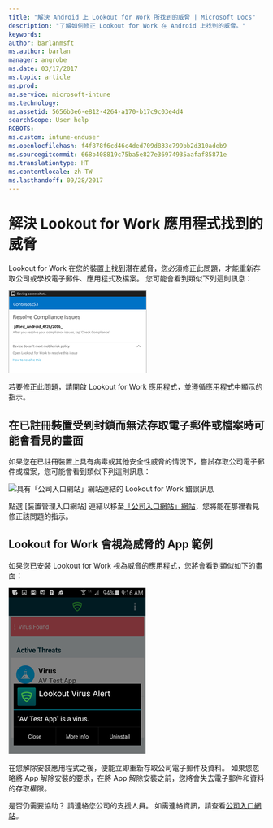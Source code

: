 ```yaml
---
title: "解決 Android 上 Lookout for Work 所找到的威脅 | Microsoft Docs"
description: "了解如何修正 Lookout for Work 在 Android 上找到的威脅。"
keywords: 
author: barlanmsft
ms.author: barlan
manager: angrobe
ms.date: 03/17/2017
ms.topic: article
ms.prod: 
ms.service: microsoft-intune
ms.technology: 
ms.assetid: 5656b3e6-e812-4264-a170-b17c9c03e4d4
searchScope: User help
ROBOTS: 
ms.custom: intune-enduser
ms.openlocfilehash: f4f878f6cd46c4ded709d833c799bb2d310adeb9
ms.sourcegitcommit: 668b408819c75ba5e827e36974935aafaf85871e
ms.translationtype: HT
ms.contentlocale: zh-TW
ms.lasthandoff: 09/28/2017
---
```

# <a name="resolve-a-threat-found-by-lookout-for-work"></a>解決 Lookout for Work 應用程式找到的威脅

Lookout for Work 在您的裝置上找到潛在威脅，您必須修正此問題，才能重新存取公司或學校電子郵件、應用程式及檔案。 您可能會看到類似下列這則訊息：

![Lookout for Work 在您的裝置上找到威脅](./media/lookout-threat-found-android.png)

若要修正此問題，請開啟 Lookout for Work 應用程式，並遵循應用程式中顯示的指示。

## <a name="what-you-might-see-if-your-enrolled-device-is-blocked-from-accessing-email-or-files"></a>在已註冊裝置受到封鎖而無法存取電子郵件或檔案時可能會看見的畫面

如果您在已註冊裝置上具有病毒或其他安全性威脅的情況下，嘗試存取公司電子郵件或檔案，您可能會看到類似下列這則訊息：

![具有「公司入口網站」網站連結的 Lookout for Work 錯誤訊息](./media/mtd-go-to-device-management-portal-android.png)

點選 [裝置管理入口網站] 連結以移至[「公司入口網站」網站](https://portal.manage.microsoft.com)，您將能在那裡看見修正該問題的指示。

## <a name="example-of-an-app-that-lookout-for-work-sees-as-a-threat"></a>Lookout for Work 會視為威脅的 App 範例

如果您已安裝 Lookout for Work 視為威脅的應用程式，您將會看到類似如下的畫面：

![Lookout for Work 病毒警示訊息的範例](./media/lookout-virus-alert-android.png)

在您解除安裝應用程式之後，便能立即重新存取公司電子郵件及資料。 如果您忽略將 App 解除安裝的要求，在將 App 解除安裝之前，您將會失去電子郵件和資料的存取權限。

是否仍需要協助？ 請連絡您公司的支援人員。 如需連絡資訊，請查看[公司入口網站](https://portal.manage.microsoft.com)。
